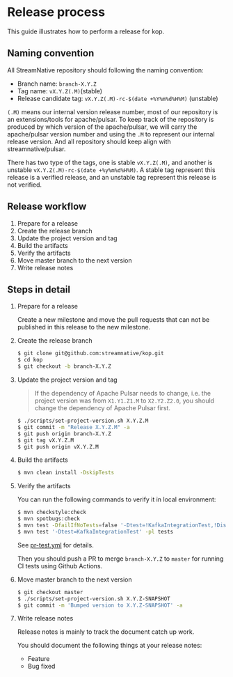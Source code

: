 # Release process

This guide illustrates how to perform a release for kop.

## Naming convention

All StreamNative repository should following the naming convention:

- Branch name: `branch-X.Y.Z`
- Tag name: `vX.Y.Z(.M)`(stable)
- Release candidate tag: `vX.Y.Z(.M)-rc-$(date +%Y%m%d%H%M)` (unstable)

`(.M)` means our internal version release number, most of our repository is an extensions/tools for apache/pulsar. To keep track of the repository is produced by which version of the apache/pulsar, we will carry the apache/pulsar version number and using the `.M` to represent our internal release version. And all repository should keep align with streamnative/pulsar.

There has two type of the tags, one is stable `vX.Y.Z(.M)`, and another is unstable `vX.Y.Z(.M)-rc-$(date +%y%m%d%H%M)`. A stable tag represent this release is a verified release, and an unstable tag represent this release is not verified.

## Release workflow

1. Prepare for a release
2. Create the release branch
3. Update the project version and tag
4. Build the artifacts
5. Verify the artifacts
6. Move master branch to the next version
7. Write release notes

## Steps in detail

1. Prepare for a release

   Create a new milestone and move the pull requests that can not  be published in this release to the new milestone.

2. Create the release branch

   ```bash
   $ git clone git@github.com:streamnative/kop.git
   $ cd kop
   $ git checkout -b branch-X.Y.Z
   ```

3. Update the project version and tag

   > If the dependency of Apache Pulsar needs to change, i.e. the project version was from `X1.Y1.Z1.M` to `X2.Y2.Z2.0`, you should change the dependency of Apache Pulsar first.

   ```bash
   $ ./scripts/set-project-version.sh X.Y.Z.M
   $ git commit -m "Release X.Y.Z.M" -a
   $ git push origin branch-X.Y.Z
   $ git tag vX.Y.Z.M
   $ git push origin vX.Y.Z.M
   ```

4. Build the artifacts

   ```bash
   $ mvn clean install -DskipTests
   ```

5. Verify the artifacts

   You can run the following commands to verify it in local environment:

   ```bash
   $ mvn checkstyle:check
   $ mvn spotbugs:check
   $ mvn test -DfailIfNoTests=false '-Dtest=!KafkaIntegrationTest,!DistributedClusterTest'
   $ mvn test '-Dtest=KafkaIntegrationTest' -pl tests
   ```

   See [pr-test.yml](.github/workflows/pr-test.yml) for details.

   Then you should push a PR to merge `branch-X.Y.Z` to `master` for running CI tests using Github Actions.

6. Move master branch to the next version

   ```bash
   $ git checkout master
   $ ./scripts/set-project-version.sh X.Y.Z-SNAPSHOT
   $ git commit -m 'Bumped version to X.Y.Z-SNAPSHOT' -a
   ```

7. Write release notes

   Release notes is mainly to track the document catch up work.

   You should document the following things at your release notes:

   - Feature
   - Bug fixed

